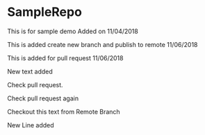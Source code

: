 # SampleRepo

This is for sample demo
Added on 11/04/2018

This is added create new branch and publish to remote
11/06/2018

This is added for pull request
11/06/2018

New text added 

Check pull request.
 
Check pull request again
 
Checkout this text from Remote Branch

New Line added
 
